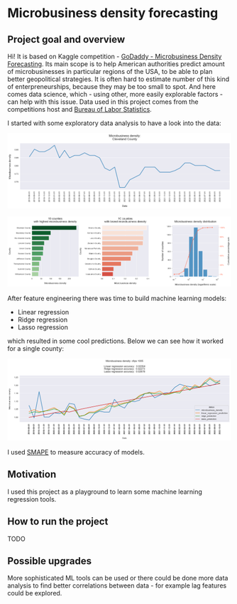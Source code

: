 # Microbusiness density forecasting

## Project goal and overview
Hi!  It is based on Kaggle competition - [GoDaddy - Microbusiness Density Forecasting](https://www.kaggle.com/competitions/godaddy-microbusiness-density-forecasting/overview). Its main scope is to help American authorities predict amount of microbusinesses in particular regions of the USA, to be able to plan better geopolitical strategies. It is often hard to estimate number of this kind of enterpreneurships, because they may be too small to spot. And here comes data science, which - using other, more easily explorable factors - can help with this issue. Data used in this project comes from the competitions host and [Bureau of Labor Statistics](https://www.bls.gov/home.htm).  
  
 I started with some exploratory data analysis to have a look into the data:  
<p align="center">
  <img src="img/img3.png" alt="Sample density" width="900">
</p>
  
<p align="center">
<img src="img/img4.png" alt="Rankings" width="900">
</p>
  
After feature engineering there was time to build machine learning models:  
 - Linear regression
 - Ridge regression
 - Lasso regression
  
which resulted in some cool predictions. Below we can see how it worked for a single county:
<p align="center">
  <img src="img/img2.png" alt="Single county prediction" width="900">
</p>  
  
I used [SMAPE](https://en.wikipedia.org/wiki/Symmetric_mean_absolute_percentage_error) to measure accuracy of models.

## Motivation
I used this project as a playground to learn some machine learning regression tools.

## How to run the project
TODO

## Possible upgrades
More sophisticated ML tools can be used or there could be done more data analysis to find better correlations between data - for example lag features could be explored.
